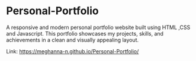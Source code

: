 # Personal-Portfolio
A responsive and modern personal portfolio website built using HTML ,CSS and Javascript. This portfolio showcases my projects, skills, and achievements in a clean and visually appealing layout.

Link: https://meghanna-n.github.io/Personal-Portfolio/
